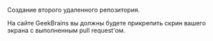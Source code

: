 Создание второго удаленного репозитория.

На сайте GeekBrains вы должны будете прикрепить скрин вашего экрана с выполненным pull request'ом.